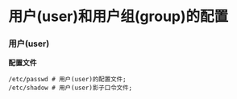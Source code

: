 # 用户\(user\)和用户组\(group\)的配置

### 用户\(user\)

**配置文件**

```
/etc/passwd # 用户(user)的配置文件; 
/etc/shadow # 用户(user)影子口令文件;
```



